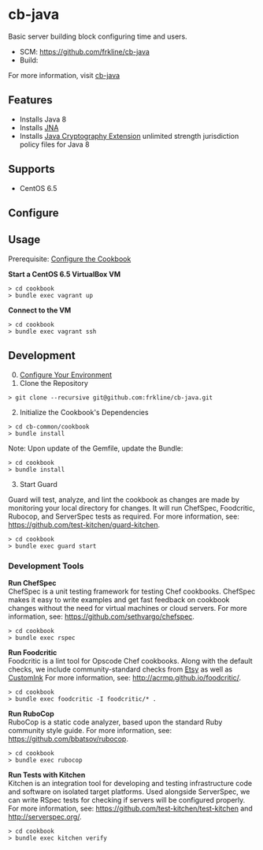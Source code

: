 # cb-java

Basic server building block configuring time and users.

- SCM: https://github.com/frkline/cb-java
- Build: 

For more information, visit [cb-java](https://github.com/frkline/cb-java)

## Features

- Installs Java 8
- Installs [JNA](https://github.com/twall/jna)  
- Installs [Java Cryptography Extension](http://www.oracle.com/technetwork/java/javase/downloads/jce8-download-2133166.html) unlimited strength jurisdiction policy files for Java 8

## Supports

- CentOS 6.5

## Configure

## Usage

Prerequisite: [Configure the Cookbook](#configure-the-cookbook)

**Start a CentOS 6.5 VirtualBox VM**
```
> cd cookbook
> bundle exec vagrant up
```

**Connect to the VM**
```
> cd cookbook
> bundle exec vagrant ssh
```

## Development

0. [Configure Your Environment](https://github.com/frkline/dev-setup/#configure-your-environment)
1. Clone the Repository  

  ```
  > git clone --recursive git@github.com:frkline/cb-java.git
  ```  
   
2. Initialize the Cookbook's Dependencies  

  ```
  > cd cb-common/cookbook  
  > bundle install
  ```

  Note: Upon update of the Gemfile, update the Bundle:
  ```
  > cd cookbook
  > bundle install
  ```  
  
3. Start Guard  

  Guard will test, analyze, and lint the cookbook as changes are made by monitoring
  your local directory for changes. It will run ChefSpec, Foodcritic, Rubocop, and ServerSpec tests
  as required. For more information, see: https://github.com/test-kitchen/guard-kitchen.
  ```
  > cd cookbook
  > bundle exec guard start
  ```
  
### Development Tools

**Run ChefSpec**  
ChefSpec is a unit testing framework for testing Chef cookbooks. ChefSpec makes it easy to write examples and get fast feedback on cookbook changes without the need for virtual machines or cloud servers. For more information, see: https://github.com/sethvargo/chefspec.
```
> cd cookbook
> bundle exec rspec
```

**Run Foodcritic**  
Foodcritic is a lint tool for Opscode Chef cookbooks. Along with the default checks, we include community-standard checks from [Etsy](https://github.com/etsy/foodcritic-rules) as well as [CustomInk](https://github.com/customink-webops/foodcritic-rules) For more information, see: http://acrmp.github.io/foodcritic/.
```
> cd cookbook
> bundle exec foodcritic -I foodcritic/* .
```

**Run RuboCop**  
RuboCop is a static code analyzer, based upon the standard Ruby community style guide. For more information, see: https://github.com/bbatsov/rubocop.
```
> cd cookbook
> bundle exec rubocop
```

**Run Tests with Kitchen**  
Kitchen is an integration tool for developing and testing infrastructure code and software on isolated target platforms. Used alongside ServerSpec, we can write RSpec tests for checking if servers will be configured properly. For more information, see: https://github.com/test-kitchen/test-kitchen and http://serverspec.org/.
```
> cd cookbook
> bundle exec kitchen verify
```

